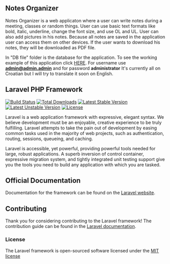 ## Notes Organizer

Notes Organizer is a web applicaton where a user can write notes during a meeting, classes or random things. User can use basic text formats like bold, italic, underline, change the font size, and use OL and UL. User can also add pictures in his notes. Because all notes are saved in the application user can access them on other devices. If the user wants to download his notes, they will be downloaded as PDF file.  

In "DB file" folder is the database for the application. To see the working example of this application click [HERE](http://punzalogaj.com/OrganizatorBiljezaka/public/auth/login).
For username use **admin@admin.admin** and for password **administrator**
It's currently all on Croatian but I will try to translate it soon on English.

## Laravel PHP Framework

[![Build Status](https://travis-ci.org/laravel/framework.svg)](https://travis-ci.org/laravel/framework)
[![Total Downloads](https://poser.pugx.org/laravel/framework/downloads.svg)](https://packagist.org/packages/laravel/framework)
[![Latest Stable Version](https://poser.pugx.org/laravel/framework/v/stable.svg)](https://packagist.org/packages/laravel/framework)
[![Latest Unstable Version](https://poser.pugx.org/laravel/framework/v/unstable.svg)](https://packagist.org/packages/laravel/framework)
[![License](https://poser.pugx.org/laravel/framework/license.svg)](https://packagist.org/packages/laravel/framework)

Laravel is a web application framework with expressive, elegant syntax. We believe development must be an enjoyable, creative experience to be truly fulfilling. Laravel attempts to take the pain out of development by easing common tasks used in the majority of web projects, such as authentication, routing, sessions, queueing, and caching.

Laravel is accessible, yet powerful, providing powerful tools needed for large, robust applications. A superb inversion of control container, expressive migration system, and tightly integrated unit testing support give you the tools you need to build any application with which you are tasked.

## Official Documentation

Documentation for the framework can be found on the [Laravel website](http://laravel.com/docs).

## Contributing

Thank you for considering contributing to the Laravel framework! The contribution guide can be found in the [Laravel documentation](http://laravel.com/docs/contributions).

### License

The Laravel framework is open-sourced software licensed under the [MIT license](http://opensource.org/licenses/MIT)

